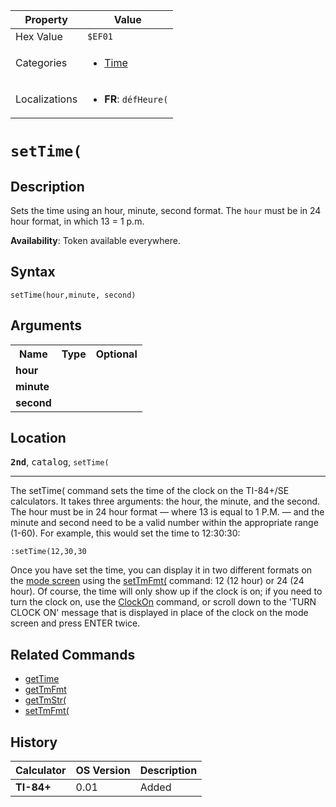 | Property      | Value |
|---------------|-------|
| Hex Value     | `$EF01`|
| Categories    | <ul><li>[Time](<../categories/Time.md>)</li></ul> |
| Localizations | <ul><li><b>FR</b>: `défHeure(`</li></ul> |

# `setTime(`

## Description
Sets the time using an hour, minute, second format. The `hour` must be in 24 hour format, in which 13 = 1 p.m.


<b>Availability</b>: Token available everywhere.

## Syntax
`setTime(hour,minute, second)`

## Arguments
<table>
<tr><th>Name</th><th>Type</th><th>Optional</th></tr>

<tr><td><b>hour</b></td><td></td><td></td></tr>

<tr><td><b>minute</b></td><td></td><td></td></tr>

<tr><td><b>second</b></td><td></td><td></td></tr>

</table>

## Location
<tt><kbd><b>2nd</b></kbd></tt>, <kbd>catalog</kbd>, `setTime(`
<hr>

The setTime( command sets the time of the clock on the TI-84+/SE calculators. It takes three arguments: the hour, the minute, and the second. The hour must be in 24 hour format — where 13 is equal to 1 P.M. — and the minute and second need to be a valid number within the appropriate range (1-60). For example, this would set the time to 12:30:30:

```ti-basic
:setTime(12,30,30
```

Once you have set the time, you can display it in two different formats on the [mode screen](/settings) using the [setTmFmt(](/settmfmt) command: 12 (12 hour) or 24 (24 hour). Of course, the time will only show up if the clock is on; if you need to turn the clock on, use the [ClockOn](/clockon) command, or scroll down to the 'TURN CLOCK ON' message that is displayed in place of the clock on the mode screen and press ENTER twice.

## Related Commands

*   [getTime](/gettime)
*   [getTmFmt](/gettmfmt)
*   [getTmStr(](/gettmstr)
*   [setTmFmt(](/settmfmt)

## History
| Calculator | OS Version | Description |
|------------|------------|-------------|
| <b>TI-84+</b> | 0.01 | Added |


